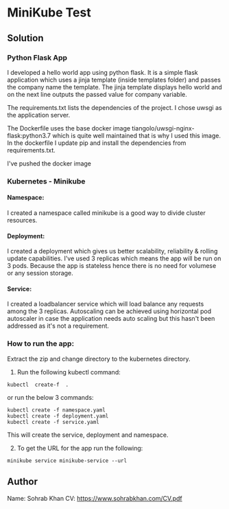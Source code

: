 # MiniKube Test
## Solution
### Python Flask App
I developed a hello world app using python flask. It is a simple flask application which uses a jinja template (inside templates folder) and passes the company name the template. The jinja template displays hello world and on the next line outputs the passed value for company variable.

The requirements.txt lists the dependencies of the project. I chose uwsgi as the application server.

The Dockerfile uses the base docker image tiangolo/uwsgi-nginx-flask:python3.7 which is quite well maintained that is why I used this image. In the dockerfile I update pip and install the dependencies from requirements.txt. 

I've pushed the docker image 

### Kubernetes - Minikube
#### Namespace:
I created a namespace called minikube is a good way to divide cluster resources.

#### Deployment:
I created a deployment which gives us better scalability, reliability & rolling update capabilities. I've used 3 replicas which means the app will be run on 3 pods. Because the app is stateless hence there is no need for volumese or any session storage.

#### Service:
I created a loadbalancer service which will load balance any requests among the 3 replicas. Autoscaling can be achieved using horizontal pod autoscaler in case the application needs auto scaling but this hasn't been addressed as it's not a requirement.

### How to run the app:
Extract the zip and change directory to the kubernetes directory. 
1. Run the following kubectl command:
```
kubectl  create-f  .
```
or run the below 3 commands:
```
kubectl create -f namespace.yaml
kubectl create -f deployment.yaml
kubectl create -f service.yaml
```

This will create the service, deployment and namespace. 

2. To get the URL for the app run the following:
```
minikube service minikube-service --url
```

## Author
Name: Sohrab Khan
CV: https://www.sohrabkhan.com/CV.pdf